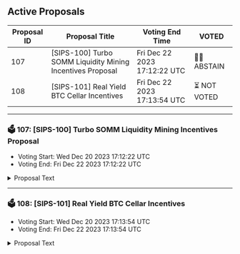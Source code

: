 ## Active Proposals

| Proposal ID | Proposal Title | Voting End Time | VOTED |
|-------------|----------------|-----------------|-------|
| 107 | [SIPS-100] Turbo SOMM Liquidity Mining Incentives Proposal | Fri Dec 22 2023 17:12:22 UTC | 🤷‍♂️ ABSTAIN |
| 108 | [SIPS-101] Real Yield BTC Cellar Incentives | Fri Dec 22 2023 17:13:54 UTC | ⏳ NOT VOTED |

---

### 🗳 107: [SIPS-100] Turbo SOMM Liquidity Mining Incentives Proposal
- Voting Start: Wed Dec 20 2023 17:12:22 UTC
- Voting End: Fri Dec 22 2023 17:12:22 UTC

<details>
<summary>Proposal Text</summary>
 
This text proposal is to re-purpose the distributed SOMM incentives for TurboGHO towards TurboSOMM. If accepted, the multisig holding the incentives will direct them to TurboSOMM. For more information, see the corresponding forum post: https://community.sommelier.finance/t/sips-100-upcoming-turbo-somm-liquidity-mining-incentives-proposal/1225
</details>

---

### 🗳 108: [SIPS-101] Real Yield BTC Cellar Incentives
- Voting Start: Wed Dec 20 2023 17:13:54 UTC
- Voting End: Fri Dec 22 2023 17:13:54 UTC

<details>
<summary>Proposal Text</summary>
 
This proposal is intended to authorize a one-time transfer of 75,000 SOMM from the community pool to the CellarStaking contract, which is used to incentivize Real Yield BTC cellar depositors on Ethereum Mainnet.nnSee the corresponding forum post for more details: https://community.sommelier.finance/t/sips-101-upcoming-real-yield-btc-liquidity-mining-incentives-proposal/1226
</details>
